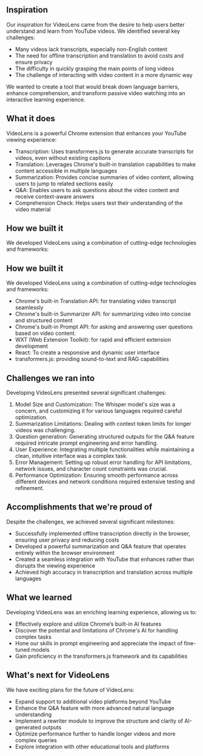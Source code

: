 ## Inspiration

Our inspiration for VideoLens came from the desire to help users better understand and learn from YouTube videos. We identified several key challenges:

- Many videos lack transcripts, especially non-English content
- The need for offline transcription and translation to avoid costs and ensure privacy
- The difficulty in quickly grasping the main points of long videos
- The challenge of interacting with video content in a more dynamic way

We wanted to create a tool that would break down language barriers, enhance comprehension, and transform passive video watching into an interactive learning experience.

## What it does

VideoLens is a powerful Chrome extension that enhances your YouTube viewing experience:

- Transcription: Uses transformers.js to generate accurate transcripts for videos, even without existing captions
- Translation: Leverages Chrome's built-in translation capabilities to make content accessible in multiple languages
- Summarization: Provides concise summaries of video content, allowing users to jump to related sections easily
- Q&A: Enables users to ask questions about the video content and receive context-aware answers
- Comprehension Check: Helps users test their understanding of the video material

## How we built it

We developed VideoLens using a combination of cutting-edge technologies and frameworks:

## How we built it

We developed VideoLens using a combination of cutting-edge technologies and frameworks:

- Chrome's built-in Translation API: for translating video transcript seamlessly
- Chrome's built-in Summarizer API: for summarizing video into concise and structured content
- Chrome's built-in Prompt API: for asking and answering user questions based on video content.
- WXT (Web Extension Toolkit): for rapid and efficient extension development
- React: To create a responsive and dynamic user interface
- transformers.js: providing sound-to-text and RAG capabilities

## Challenges we ran into

Developing VideoLens presented several significant challenges:

1. Model Size and Customization: The Whisper model's size was a concern, and customizing it for various languages required careful optimization.
2. Summarization Limitations: Dealing with context token limits for longer videos was challenging.
3. Question generation: Generating structured outputs for the Q&A feature required intricate prompt engineering and error handling.
4. User Experience: Integrating multiple functionalities while maintaining a clean, intuitive interface was a complex task.
5. Error Management: Setting up robust error handling for API limitations, network issues, and character count constraints was crucial.
6. Performance Optimization: Ensuring smooth performance across different devices and network conditions required extensive testing and refinement.

## Accomplishments that we're proud of

Despite the challenges, we achieved several significant milestones:

- Successfully implemented offline transcription directly in the browser, ensuring user privacy and reducing costs
- Developed a powerful summarization and Q&A feature that operates entirely within the browser environment
- Created a seamless integration with YouTube that enhances rather than disrupts the viewing experience
- Achieved high accuracy in transcription and translation across multiple languages

## What we learned

Developing VideoLens was an enriching learning experience, allowing us to:

- Effectively explore and utilize Chrome’s built-in AI features
- Discover the potential and limitations of Chrome's AI for handling complex tasks
- Hone our skills in prompt engineering and appreciate the impact of fine-tuned models
- Gain proficiency in the transformers.js framework and its capabilities

## What's next for VideoLens

We have exciting plans for the future of VideoLens:

- Expand support to additional video platforms beyond YouTube
- Enhance the Q&A feature with more advanced natural language understanding
- Implement a rewriter module to improve the structure and clarity of AI-generated outputs
- Optimize performance further to handle longer videos and more complex queries
- Explore integration with other educational tools and platforms
